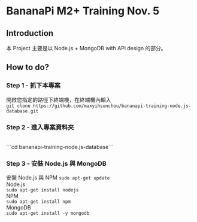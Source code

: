 # BananaPi M2+ Training Nov. 5

## Introduction
本 Project 主要是以 Node.js + MongoDB with APi design 的部分。

## How to do?

### Step 1 - 抓下本專案
開啟您指定的路徑下終端機，在終端機內輸入
<br>
```git clone https://github.com/maxyihsunchou/bananapi-training-node.js-database.git```

### Step 2 - 進入專案資料夾
<br>
```cd bananapi-training-node.js-database```

### Step 3 - 安裝 Node.js 與 MongoDB
安裝 Node.js 與 NPM
```sudo apt-get update```
<br>
Node.js
<br>
```sudo apt-get install nodejs```
<br>
NPM
<br>
```sudo apt-get install npm```
<br>
MongoDB
<br>
```sudo apt-get install -y mongodb```
<br>
